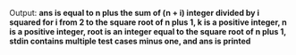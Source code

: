 Output: **ans is equal to n plus the sum of (n + i) integer divided by i squared for i from 2 to the square root of n plus 1, k is a positive integer, n is a positive integer, root is an integer equal to the square root of n plus 1, stdin contains multiple test cases minus one, and ans is printed**